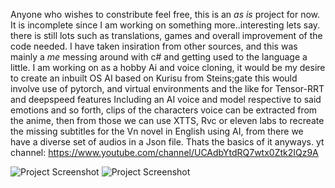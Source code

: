 Anyone who wishes to constribute feel free, this is an  *as is* project for now. It is incomplete since I am working on something more..interesting lets say.
there is still lots such as translations, games and overall improvement of the code needed.
I have taken insiration from other sources, and this was mainly a *me* messing around with c# and getting used to the language a little.
I am working on as a hobby Ai and voice cloning, it would be my desire to create an inbuilt OS AI based on Kurisu from Steins;gate this would involve use of pytorch, and virtual environments and the like for Tensor-RRT and deepspeed features
Including an AI voice and model respective to said emotions and so forth, clips of the characters voice can be extracted from the anime, then from those we can use XTTS, Rvc or eleven labs to recreate the missing subtitles for the Vn novel in English using AI, from there we have a diverse set of audios in a Json file.
Thats the basics of it anyways.
yt channel: https://www.youtube.com/channel/UCAdbYtdRQ7wtx0Ztk2IQz9A


![Project Screenshot](https://github.com/heartgold512/AmadeusAI/blob/master/icon.ico)
![Project Screenshot](https://github.com/heartgold512/AmadeusAI/blob/master/logo.ico)
